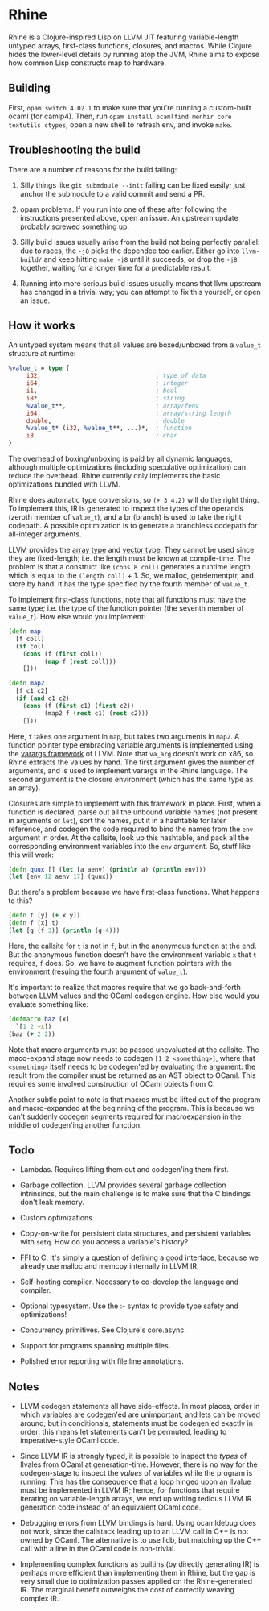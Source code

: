 # Rhine

Rhine is a Clojure-inspired Lisp on LLVM JIT featuring variable-length
untyped arrays, first-class functions, closures, and macros. While
Clojure hides the lower-level details by running atop the JVM, Rhine
aims to expose how common Lisp constructs map to hardware.

## Building

First, `opam switch 4.02.1` to make sure that you're running a
custom-built ocaml (for camlp4). Then, run `opam install ocamlfind
menhir core textutils ctypes`, open a new shell to refresh env, and
invoke `make`.

## Troubleshooting the build

There are a number of reasons for the build failing:

1. Silly things like `git submdoule --init` failing can be fixed
   easily; just anchor the submodule to a valid commit and send a PR.

2. opam problems. If you run into one of these after following the
   instructions presented above, open an issue. An upstream update
   probably screwed something up.

3. Silly build issues usually arise from the build not being perfectly
   parallel: due to races, the `-j8` picks the dependee too
   earlier. Either go into `llvm-build/` and keep hitting `make -j8`
   until it succeeds, or drop the `-j8` together, waiting for a longer
   time for a predictable result.

4. Running into more serious build issues usually means that llvm
   upstream has changed in a trivial way; you can attempt to fix this
   yourself, or open an issue.

## How it works

An untyped system means that all values are boxed/unboxed from a
`value_t` structure at runtime:

```llvm
%value_t = type {
	 i32,                                ; type of data
	 i64,                                ; integer
	 i1,                                 ; bool
	 i8*,                                ; string
	 %value_t**,                         ; array/fenv
	 i64,                                ; array/string length
	 double,                             ; double
	 %value_t* (i32, %value_t**, ...)*,  ; function
	 i8                                  ; char
}
```

The overhead of boxing/unboxing is paid by all dynamic languages,
although multiple optimizations (including speculative optimization)
can reduce the overhead. Rhine currently only implements the basic
optimizations bundled with LLVM.

Rhine does automatic type conversions, so `(+ 3 4.2)` will do the
right thing. To implement this, IR is generated to inspect the types
of the operands (zeroth member of `value_t`), and a br (branch) is
used to take the right codepath. A possible optimization is to
generate a branchless codepath for all-integer arguments.

LLVM provides the [array
type](http://llvm.org/docs/LangRef.html#array-type) and [vector
type](http://llvm.org/docs/LangRef.html#vector-type). They cannot be
used since they are fixed-length; i.e. the length must be known at
compile-time. The problem is that a construct like `(cons 8 coll)`
generates a runtime length which is equal to the `(length coll)` + 1.
So, we malloc, getelementptr, and store by hand. It has the type
specified by the fourth member of `value_t`.

To implement first-class functions, note that all functions must have
the same type; i.e. the type of the function pointer (the seventh
member of `value_t`). How else would you implement:

```clojure
(defn map
  [f coll]
  (if coll
    (cons (f (first coll))
          (map f (rest coll)))
    []))

(defn map2
  [f c1 c2]
  (if (and c1 c2)
    (cons (f (first c1) (first c2))
          (map2 f (rest c1) (rest c2)))
    []))
```

Here, `f` takes one argument in `map`, but takes two arguments in
`map2`. A function pointer type embracing variable arguments is
implemented using the [varargs
framework](http://llvm.org/docs/LangRef.html#variable-argument-handling-intrinsics)
of LLVM. Note that `va_arg` doesn't work on x86, so Rhine extracts the
values by hand. The first argument gives the number of arguments, and
is used to implement varargs in the Rhine language. The second
argument is the closure environment (which has the same type as an
array).

Closures are simple to implement with this framework in place. First,
when a function is declared, parse out all the unbound variable names
(not present in arguments or `let`), sort the names, put it in a
hashtable for later reference, and codegen the code required to bind
the names from the `env` argument in order. At the callsite, look up
this hashtable, and pack all the corresponding environment variables
into the `env` argument. So, stuff like this will work:

```clojure
(defn quux [] (let [a aenv] (println a) (println env)))
(let [env 12 aenv 17] (quux))
```

But there's a problem because we have first-class functions. What
happens to this?

```clojure
(defn t [y] (+ x y))
(defn f [x] t)
(let [g (f 3)] (println (g 4)))
```

Here, the callsite for `t` is not in `f`, but in the anonymous
function at the end. But the anonymous function doesn't have the
environment variable `x` that `t` requires, `f` does. So, we have to
augment function pointers with the environment (resuing the fourth
argument of `value_t`).

It's important to realize that macros require that we go
back-and-forth between LLVM values and the OCaml codegen engine. How
else would you evaluate something like:

```clojure
(defmacro baz [x]
  `[1 2 ~x])
(baz (+ 2 2))
```

Note that macro arguments must be passed unevaluated at the
callsite. The maco-expand stage now needs to codegen `[1 2
<something>]`, where that `<something>` itself needs to be codegen'ed
by evaluating the argument: the result from the compiler must be
returned as an AST object to OCaml. This requires some involved
construction of OCaml objects from C.

Another subtle point to note is that macros must be lifted out of the
program and macro-expanded at the beginning of the program. This is
because we can't suddenly codegen segments required for macroexpansion
in the middle of codegen'ing another function.

## Todo

- Lambdas. Requires lifting them out and codegen'ing them first.

- Garbage collection. LLVM provides several garbage collection
  intrinsincs, but the main challenge is to make sure that the C
  bindings don't leak memory.

- Custom optimizations.

- Copy-on-write for persistent data structures, and persistent
  variables with `setq`. How do you access a variable's history?

- FFI to C. It's simply a question of defining a good interface,
  because we already use malloc and memcpy internally in LLVM IR.

- Self-hosting compiler. Necessary to co-develop the language and
  compiler.

- Optional typesystem. Use the :- syntax to provide type safety and
  optimizations!

- Concurrency primitives. See Clojure's core.async.

- Support for programs spanning multiple files.

- Polished error reporting with file:line annotations.

## Notes

- LLVM codegen statements all have side-effects. In most places, order
  in which variables are codegen'ed are unimportant, and lets can be
  moved around; but in conditionals, statements must be codegen'ed
  exactly in order: this means let statements can't be permuted,
  leading to imperative-style OCaml code.

- Since LLVM IR is strongly typed, it is possible to inspect the
  _types_ of llvales from OCaml at generation-time. However, there is
  no way for the codegen-stage to inspect the _values_ of variables
  while the program is running. This has the consequence that a loop
  hinged upon an llvalue must be implemented in LLVM IR; hence, for
  functions that require iterating on variable-length arrays, we end
  up writing tedious LLVM IR generation code instead of an equivalent
  OCaml code.

- Debugging errors from LLVM bindings is hard. Using ocamldebug does
  not work, since the callstack leading up to an LLVM call in C++ is
  not owned by OCaml. The alternative is to use lldb, but matching up
  the C++ call with a line in the OCaml code is non-trivial.

- Implementing complex functions as builtins (by directly generating
  IR) is perhaps more efficient than implementing them in Rhine, but
  the gap is very small due to optimization passes applied on the
  Rhine-generated IR. The marginal benefit outweighs the cost of
  correctly weaving complex IR.
